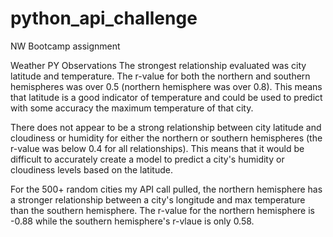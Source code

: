 # python_api_challenge
NW Bootcamp assignment

Weather PY Observations
The strongest relationship evaluated was city latitude and temperature. The r-value for both the northern and southern hemispheres was over 0.5 (northern hemisphere was over 0.8). This means that latitude is a good indicator of temperature and could be used to predict with some accuracy the maximum temperature of that city.

There does not appear to be a strong relationship between city latitude and cloudiness or humidity for either the northern or southern hemispheres (the r-value was below 0.4 for all relationships). This means that it would be difficult to accurately create a model to predict a city's humidity or cloudiness levels based on the latitude.

For the 500+ random cities my API call pulled, the northern hemisphere has a stronger relationship between a city's longitude and max temperature than the southern hemisphere. The r-value for the northern hemisphere is -0.88 while the southern hemisphere's r-vlaue is only 0.58.
